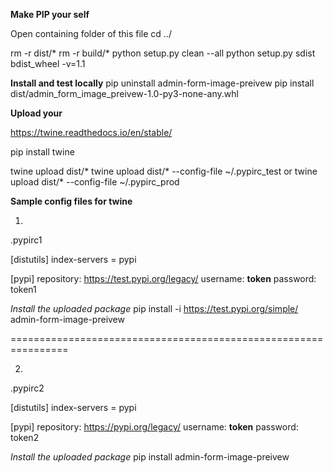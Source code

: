 **Make PIP your self**

Open containing folder of this file
cd ../

rm -r dist/*
rm -r build/*
python setup.py clean --all
python setup.py sdist bdist_wheel -v=1.1

**Install and test locally**
pip uninstall admin-form-image-preivew
pip install dist/admin_form_image_preivew-1.0-py3-none-any.whl


**Upload your**

https://twine.readthedocs.io/en/stable/

pip install twine

twine upload dist/*
twine upload dist/* --config-file ~/.pypirc_test
or
twine upload dist/* --config-file ~/.pypirc_prod


**Sample config files for twine**

1.
.pypirc1

[distutils]
index-servers = pypi

[pypi]
repository: https://test.pypi.org/legacy/
username: __token__
password: token1



*Install the uploaded package*
pip install -i https://test.pypi.org/simple/ admin-form-image-preivew

================================================================

2.
.pypirc2

[distutils]
index-servers = pypi

[pypi]
repository: https://pypi.org/legacy/
username: __token__
password: token2

*Install the uploaded package*
pip install admin-form-image-preivew